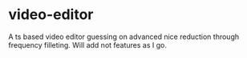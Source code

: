 # video-editor
A ts based video editor guessing on advanced nice reduction through frequency filleting. Will add not features as I go.

